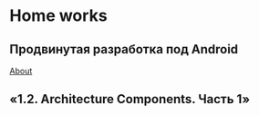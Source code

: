 <h1>Home works</h1>
<h2>Продвинутая разработка под Android</h2>
<a href="https://github.com/netology-code/andad-homeworks/tree/master/01_di">About</a>

<h2>«1.2. Architecture Components. Часть 1»</h2>